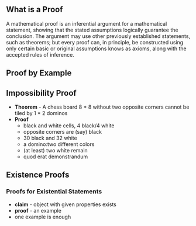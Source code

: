 ## What is a Proof

A mathematical proof is an inferential argument for a mathematical statement, showing that the stated assumptions logically guarantee the conclusion. The argument may use other previously established statements, such as theorems; but every proof can, in principle, be constructed using only certain basic or original assumptions knows as axioms, along with the accepted rules of inference.

## Proof by Example

## Impossibility Proof

- **Theorem** - A chess board 8 * 8 without two opposite corners cannot be tiled by 1 * 2 dominos
- **Proof**
    - black and white cells, 4 black/4 white
    - opposite corners are (say) black
    - 30 black and 32 white
    - a domino:two different colors
    - (at least) two white remain
    - quod erat demonstrandum

## Existence Proofs

### Proofs for Existential Statements
- **claim** - object with given properties exists
- **proof** - an example
- one example is enough
